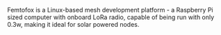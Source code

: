 Femtofox is a Linux-based mesh development platform - a Raspberry Pi sized computer with onboard LoRa radio, capable of being run with only 0.3w, making it ideal for solar powered nodes.
